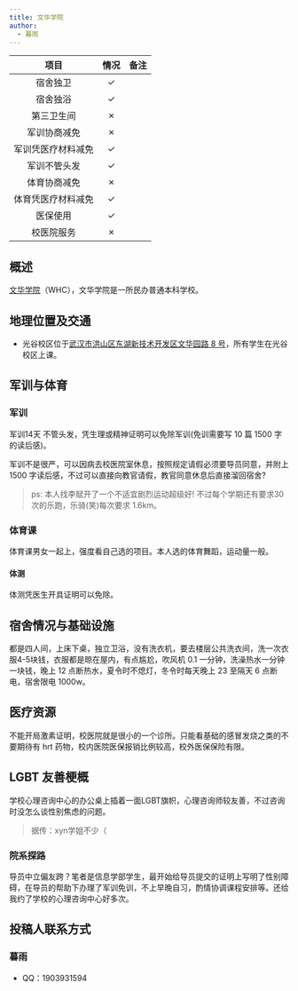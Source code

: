 ```yaml
---
title: 文华学院
author:
  - 暮雨
---
```


|        项目        | 情况 | 备注 |
| :----------------: | :--: | :--: |
|      宿舍独卫      |  ✓   |      |
|      宿舍独浴      |  ✓   |      |
|     第三卫生间     |  ✗   |      |
|    军训协商减免    |  ✗   |      |
| 军训凭医疗材料减免 |  ✓   |      |
|    军训不管头发    |  ✓   |      |
|    体育协商减免    |  ✗   |      |
| 体育凭医疗材料减免 |  ✓   |      |
|      医保使用      |  ✓   |      |
|     校医院服务     |  ✗   |      |

## 概述

[文华学院](https://example.rle.wiki/)（WHC），文华学院是一所民办普通本科学校。

## 地理位置及交通

- 光谷校区位于[武汉市洪山区东湖新技术开发区文华园路 8 号](https://amap.com/place/B001B162BX)，所有学生在光谷校区上课。

## 军训与体育

### 军训

军训14天 不管头发，凭生理或精神证明可以免除军训(免训需要写 10 篇 1500 字的读后感)。

军训不是很严，可以因病去校医院室休息，按照规定请假必须要导员同意，并附上 1500 字读后感，不过可以直接向教官请假，教官同意休息后直接溜回宿舍?

> ps: 本人找李赋开了一个不适宜剧烈运动超级好! 不过每个学期还有要求30次的乐跑，乐骑(笑)每次要求 1.6km。

### 体育课

体育课男女一起上，强度看自己选的项目。本人选的体育舞蹈，运动量一般。

#### 体测

体测凭医生开具证明可以免除。

## 宿舍情况与基础设施

都是四人间，上床下桌，独立卫浴，没有洗衣机，要去楼层公共洗衣间，洗一次衣服4-5块钱，衣服都是晾在屋内，有点尴尬，吹风机 0.1 一分钟，洗澡热水一分钟一块钱，晚上 12 点断热水，夏令时不熄灯，冬令时每天晚上 23 至隔天 6 点断电，宿舍限电 1000w。

## 医疗资源

不能开局激素证明，校医院就是很小的一个诊所。只能看基础的感冒发烧之类的不要期待有 hrt 药物，校内医院医保报销比例较高，校外医保保险有限。

## LGBT 友善梗概

学校心理咨询中心的办公桌上插着一面LGBT旗帜，心理咨询师较友善，不过咨询时没怎么谈性别焦虑的问题。

> 据传：xyn学姐不少（

### 院系探路

导员中立偏友跨？笔者是信息学部学生，最开始给导员提交的证明上写明了性别障碍，在导员的帮助下办理了军训免训，不上早晚自习，酌情协调课程安排等。还给我约了学校的心理咨询中心好多次。

## 投稿人联系方式

### 暮雨

- QQ：1903931594
